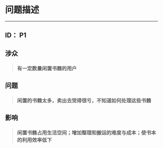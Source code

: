 # 问题描述



---



## ID： P1



## 涉众



> ### 有一定数量闲置书籍的用户



## 问题



> ### 闲置的书籍太多，卖出去觉得很亏，不知道如何处理这些书籍



## 影响



> ### 闲置书籍占用生活空间；增加整理和搬运的难度与成本；使书本的利用效率低下


